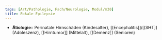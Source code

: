 ```yaml
---
tags: [Art/Pathologie, Fach/Neurologie, Modul/m30]
title: Fokale Epilepsie
---
```

- **Ätiologie**:: Perinatale Hirnschäden (Kindesalter), [[Encephalitis]]/[[SHT]] (Adoleszenz), [[Hirntumor]] (Mittelalt), [[Demenz]] (Senioren)